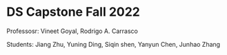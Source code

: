 # DS Capstone Fall 2022

Professosr: Vineet Goyal, Rodrigo A. Carrasco

Students: Jiang Zhu, Yuning Ding, Siqin shen, Yanyun Chen, Junhao Zhang
